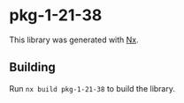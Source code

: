 # pkg-1-21-38

This library was generated with [Nx](https://nx.dev).

## Building

Run `nx build pkg-1-21-38` to build the library.
